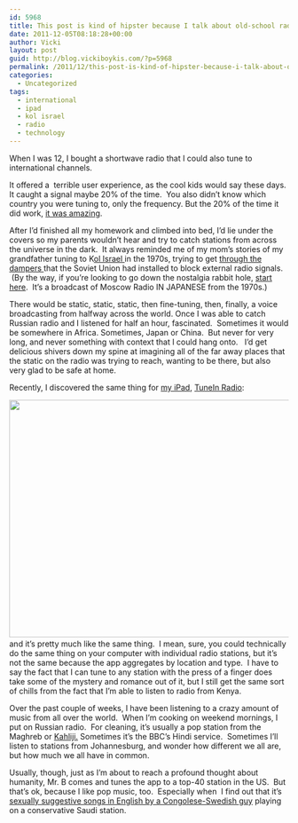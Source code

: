 ```yaml
---
id: 5968
title: This post is kind of hipster because I talk about old-school radios and miss them, but I also love my iPad
date: 2011-12-05T08:18:28+00:00
author: Vicki
layout: post
guid: http://blog.vickiboykis.com/?p=5968
permalink: /2011/12/this-post-is-kind-of-hipster-because-i-talk-about-old-school-radios-and-miss-them-but-i-also-love-my-ipad/
categories:
  - Uncategorized
tags:
  - international
  - ipad
  - kol israel
  - radio
  - technology
---
```

When I was 12, I bought a shortwave radio that I could also tune to international channels.

It offered a  terrible user experience, as the cool kids would say these days. It caught a signal maybe 20% of the time.  You also didn&#8217;t know which country you were tuning to, only the frequency. But the 20% of the time it did work, <a href="http://www.youtube.com/watch?feature=endscreen&NR=1&v=bIihH-wq8fE" target="_blank">it was amazing</a>.

After I&#8217;d finished all my homework and climbed into bed, I&#8217;d lie under the covers so my parents wouldn&#8217;t hear and try to catch stations from across the universe in the dark.  It always reminded me of my mom&#8217;s stories of my grandfather tuning to K<a href="http://books.google.com/books?id=7vQud4yM3R0C&pg=PT75&lpg=PT75&dq=kol+israel+soviet+union&source=bl&ots=gYnQewMGDS&sig=_14c4yyrRO6_OmS6ZSNHl8R8Sj4&hl=en&ei=5r3cTtfbPIX40gHenZHWDQ&sa=X&oi=book_result&ct=result&resnum=3&ved=0CDkQ6AEwAg#v=onepage&q=kol%20israel%20soviet%20union&f=false" target="_blank">ol Israel </a>in the 1970s, trying to get <a href="http://www.nytimes.com/1988/12/01/world/soviet-union-ends-years-of-jamming-of-radio-liberty.html?pagewanted=all&src=pm" target="_blank">through the dampers </a>that the Soviet Union had installed to block external radio signals.  (By the way, if you&#8217;re looking to go down the nostalgia rabbit hole, <a href="http://www.youtube.com/watch?v=l_gcIo-IHbA&feature=related" target="_blank">start here</a>.  It&#8217;s a broadcast of Moscow Radio IN JAPANESE from the 1970s.)

There would be static, static, static, then fine-tuning, then, finally, a voice broadcasting from halfway across the world. Once I was able to catch Russian radio and I listened for half an hour, fascinated.  Sometimes it would be somewhere in Africa. Sometimes, Japan or China.  But never for very long, and never something with context that I could hang onto.   I&#8217;d get delicious shivers down my spine at imagining all of the far away places that the static on the radio was trying to reach, wanting to be there, but also very glad to be safe at home.

Recently, I discovered the same thing for <a href="http://blog.vickiboykis.com/2011/08/02/the-great-news-im-getting-an-ipad-the-terrible-news-im-getting-an-ipad/" target="_blank">my iPad</a>, <a href="http://tunein.com/mobile/" target="_blank">TuneIn Radio</a>:

<p style="text-align: left;">
  <a href="http://blog.vickiboykis.com/wp-content/uploads/2011/12/Screen-shot-2011-12-04-at-7.22.19-PM.png"><img class="aligncenter size-full wp-image-5972" title="Screen shot 2011-12-04 at 7.22.19 PM" src="http://blog.vickiboykis.com/wp-content/uploads/2011/12/Screen-shot-2011-12-04-at-7.22.19-PM.png" alt="" width="569" height="428" /></a><a href="http://blog.vickiboykis.com/wp-content/uploads/2011/12/Screen-shot-2011-12-04-at-7.18.00-PM.png"><br /> </a>and it&#8217;s pretty much like the same thing.  I mean, sure, you could technically do the same thing on your computer with individual radio stations, but it&#8217;s not the same because the app aggregates by location and type.  I have to say the fact that I can tune to any station with the press of a finger does take some of the mystery and romance out of it, but I still get the same sort of chills from the fact that I&#8217;m able to listen to radio from Kenya.
</p>

<p style="text-align: left;">
  Over the past couple of weeks, I have been listening to a crazy amount of music from all over the world.  When I&#8217;m cooking on weekend mornings, I put on Russian radio.  For cleaning, it&#8217;s usually a pop station from the Maghreb or <a href="http://en.wikipedia.org/wiki/Khaliji_(music)" target="_blank">Kahliji.</a> Sometimes it&#8217;s the BBC&#8217;s Hindi service.  Sometimes I&#8217;ll listen to stations from Johannesburg, and wonder how different we all are, but how much we all have in common.
</p>

<p style="text-align: left;">
  Usually, though, just as I&#8217;m about to reach a profound thought about humanity, Mr. B comes and tunes the app to a top-40 station in the US.  But that&#8217;s ok, because I like pop music, too.  Especially when  I find out that it&#8217;s <a href="http://www.youtube.com/watch?v=Jw5j9t8Hp90" target="_blank">sexually suggestive songs in English by a Congolese-Swedish guy</a> playing on a conservative Saudi station.
</p>

&nbsp;

<p style="text-align: center;">
  <a href="http://blog.vickiboykis.com/wp-content/uploads/2011/12/photo-1.png"><br /> </a><a href="http://blog.vickiboykis.com/wp-content/uploads/2011/12/photo.png"><br /> </a>
</p>